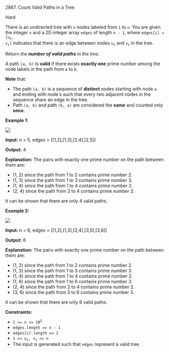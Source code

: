 2867\. Count Valid Paths in a Tree

Hard

There is an undirected tree with `n` nodes labeled from `1` to `n`. You are given the integer `n` and a 2D integer array `edges` of length `n - 1`, where <code>edges[i] = [u<sub>i</sub>, v<sub>i</sub>]</code> indicates that there is an edge between nodes <code>u<sub>i</sub></code> and <code>v<sub>i</sub></code> in the tree.

Return _the **number of valid paths** in the tree_.

A path `(a, b)` is **valid** if there exists **exactly one** prime number among the node labels in the path from `a` to `b`.

**Note** that:

*   The path `(a, b)` is a sequence of **distinct** nodes starting with node `a` and ending with node `b` such that every two adjacent nodes in the sequence share an edge in the tree.
*   Path `(a, b)` and path `(b, a)` are considered the **same** and counted only **once**.

**Example 1:**

![](https://assets.leetcode.com/uploads/2023/08/27/example1.png)

**Input:** n = 5, edges = [[1,2],[1,3],[2,4],[2,5]]

**Output:** 4

**Explanation:** The pairs with exactly one prime number on the path between them are: 
- (1, 2) since the path from 1 to 2 contains prime number 2. 
- (1, 3) since the path from 1 to 3 contains prime number 3.
- (1, 4) since the path from 1 to 4 contains prime number 2. 
- (2, 4) since the path from 2 to 4 contains prime number 2. 

It can be shown that there are only 4 valid paths.

**Example 2:**

![](https://assets.leetcode.com/uploads/2023/08/27/example2.png)

**Input:** n = 6, edges = [[1,2],[1,3],[2,4],[3,5],[3,6]]

**Output:** 6

**Explanation:** The pairs with exactly one prime number on the path between them are: 
- (1, 2) since the path from 1 to 2 contains prime number 2. 
- (1, 3) since the path from 1 to 3 contains prime number 3. 
- (1, 4) since the path from 1 to 4 contains prime number 2. 
- (1, 6) since the path from 1 to 6 contains prime number 3. 
- (2, 4) since the path from 2 to 4 contains prime number 2. 
- (3, 6) since the path from 3 to 6 contains prime number 3. 

It can be shown that there are only 6 valid paths.

**Constraints:**

*   <code>1 <= n <= 10<sup>5</sup></code>
*   `edges.length == n - 1`
*   `edges[i].length == 2`
*   <code>1 <= u<sub>i</sub>, v<sub>i</sub> <= n</code>
*   The input is generated such that `edges` represent a valid tree.